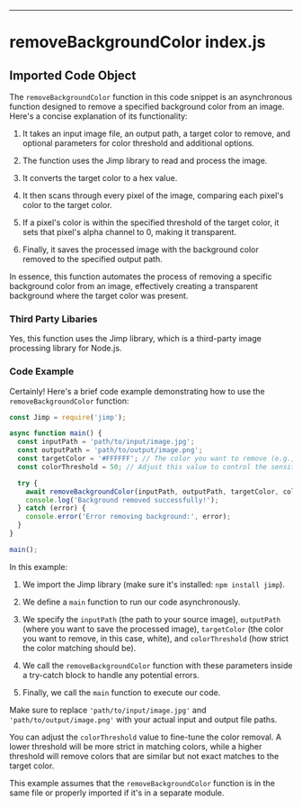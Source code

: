 

  

  

  

  

  

  
---
# removeBackgroundColor index.js
## Imported Code Object
The `removeBackgroundColor` function in this code snippet is an asynchronous function designed to remove a specified background color from an image. Here's a concise explanation of its functionality:

1. It takes an input image file, an output path, a target color to remove, and optional parameters for color threshold and additional options.

2. The function uses the Jimp library to read and process the image.

3. It converts the target color to a hex value.

4. It then scans through every pixel of the image, comparing each pixel's color to the target color.

5. If a pixel's color is within the specified threshold of the target color, it sets that pixel's alpha channel to 0, making it transparent.

6. Finally, it saves the processed image with the background color removed to the specified output path.

In essence, this function automates the process of removing a specific background color from an image, effectively creating a transparent background where the target color was present.

### Third Party Libaries

Yes, this function uses the Jimp library, which is a third-party image processing library for Node.js.

### Code Example

Certainly! Here's a brief code example demonstrating how to use the `removeBackgroundColor` function:

```javascript
const Jimp = require('jimp');

async function main() {
  const inputPath = 'path/to/input/image.jpg';
  const outputPath = 'path/to/output/image.png';
  const targetColor = '#FFFFFF'; // The color you want to remove (e.g., white)
  const colorThreshold = 50; // Adjust this value to control the sensitivity of color removal

  try {
    await removeBackgroundColor(inputPath, outputPath, targetColor, colorThreshold);
    console.log('Background removed successfully!');
  } catch (error) {
    console.error('Error removing background:', error);
  }
}

main();
```

In this example:

1. We import the Jimp library (make sure it's installed: `npm install jimp`).

2. We define a `main` function to run our code asynchronously.

3. We specify the `inputPath` (the path to your source image), `outputPath` (where you want to save the processed image), `targetColor` (the color you want to remove, in this case, white), and `colorThreshold` (how strict the color matching should be).

4. We call the `removeBackgroundColor` function with these parameters inside a try-catch block to handle any potential errors.

5. Finally, we call the `main` function to execute our code.

Make sure to replace `'path/to/input/image.jpg'` and `'path/to/output/image.png'` with your actual input and output file paths.

You can adjust the `colorThreshold` value to fine-tune the color removal. A lower threshold will be more strict in matching colors, while a higher threshold will remove colors that are similar but not exact matches to the target color.

This example assumes that the `removeBackgroundColor` function is in the same file or properly imported if it's in a separate module.


  